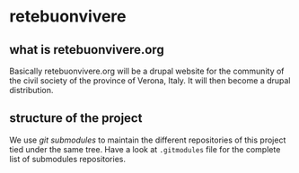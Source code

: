 retebuonvivere
==============

what is retebuonvivere.org
--------------------------
Basically retebuonvivere.org will be a drupal website for the community of the civil society of the province of Verona, Italy. 
It will then become a drupal distribution.

structure of the project
------------------------
We use *git submodules* to maintain the different repositories of this project tied under the same tree.
Have a look at `.gitmodules` file for the complete list of submodules repositories.
